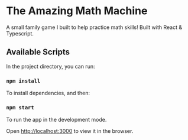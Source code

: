 # The Amazing Math Machine

A small family game I built to help practice math skills! Built with React & Typescript.

## Available Scripts

In the project directory, you can run:

### `npm install`

To install dependencies, and then:

### `npm start`

To run the app in the development mode. 

Open [http://localhost:3000](http://localhost:3000) to view it in the browser.
